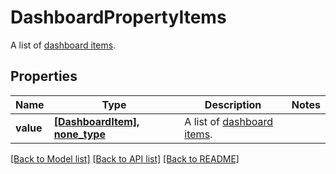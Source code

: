 # DashboardPropertyItems

A list of [dashboard items](#dashboard-item).

## Properties
Name | Type | Description | Notes
------------ | ------------- | ------------- | -------------
**value** | [**[DashboardItem], none_type**](DashboardItem.md) | A list of [dashboard items](#dashboard-item). | 

[[Back to Model list]](../README.md#documentation-for-models) [[Back to API list]](../README.md#documentation-for-api-endpoints) [[Back to README]](../README.md)


